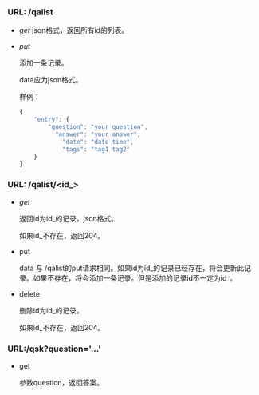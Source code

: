 ### URL: /qalist

- *get*
    json格式，返回所有id的列表。

- *put*

    添加一条记录。

    data应为json格式。

    样例：

    ```javascript
    {
        "entry": {
            "question": "your question",
              "answer": "your answer",
                "date": "date time",
                "tags": "tag1 tag2"
        }
    }
    ```

### URL: /qalist/\<id_\>

- *get*

  返回id为id_的记录，json格式。

  如果id_不存在，返回204。

- put

  data 与 /qalist的put请求相同。如果id为id\_的记录已经存在，将会更新此记录。如果不存在，将会添加一条记录。但是添加的记录id不一定为id\_。

- delete

  删除id为id\_的记录。

  如果id_不存在，返回204。

### URL:/qsk?question='...'

- get

  参数question，返回答案。